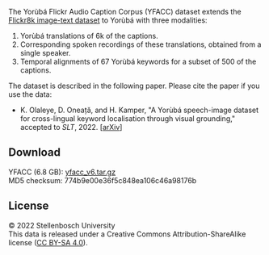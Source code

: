 The Yorùbá Flickr Audio Caption Corpus (YFACC) dataset extends the [Flickr8k
image-text dataset](https://forms.illinois.edu/sec/1713398) to Yorùbá with
three modalities:

1. Yorùbá translations of 6k of the captions.
2. Corresponding spoken recordings of these translations, obtained from a
   single speaker.
3. Temporal alignments of 67 Yorùbá keywords for a subset of 500 of the
   captions.

The dataset is described in the following paper. Please cite the paper if you
use the data:

- K. Olaleye, D. Oneață, and H. Kamper, "A Yorùbá speech-image dataset for
  cross-lingual keyword localisation through visual grounding," accepted to
  *SLT*, 2022. [[arXiv](missing_link)]


## Download

YFACC (6.8 GB):
[yfacc_v6.tar.gz](https://www.dropbox.com/s/3u86f9on8flz9ny/yfacc_v6.tar.gz?dl=0)  
MD5 checksum: 774b9e00e36f5c848ea106c46a98176b


## License

&copy; 2022 Stellenbosch University  
This data is released under a Creative Commons Attribution-ShareAlike
license ([CC BY-SA 4.0](http://creativecommons.org/licenses/by-sa/4.0/)).
